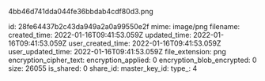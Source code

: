 4bb46d741dda044fe36bbdab4cdf80d3.png

id: 28fe64437b2c43da949a2a0a99550e2f
mime: image/png
filename: 
created_time: 2022-01-16T09:41:53.059Z
updated_time: 2022-01-16T09:41:53.059Z
user_created_time: 2022-01-16T09:41:53.059Z
user_updated_time: 2022-01-16T09:41:53.059Z
file_extension: png
encryption_cipher_text: 
encryption_applied: 0
encryption_blob_encrypted: 0
size: 26055
is_shared: 0
share_id: 
master_key_id: 
type_: 4